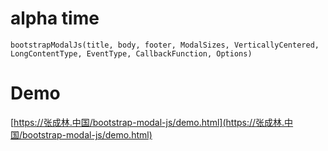 # alpha time


```
bootstrapModalJs(title, body, footer, ModalSizes, VerticallyCentered, LongContentType, EventType, CallbackFunction, Options)
```

# Demo

[https://张成林.中国/bootstrap-modal-js/demo.html](https://张成林.中国/bootstrap-modal-js/demo.html)

